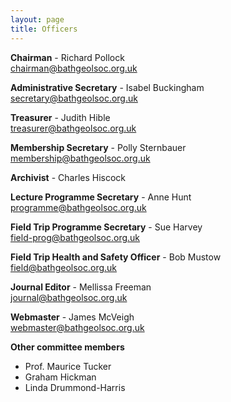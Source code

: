 ```yaml
---
layout: page
title: Officers
---
```

<div class="column-1">
<p><strong>Chairman</strong> - Richard Pollock
<br><a href="mailto:chairman@bathgeolsoc.org.uk">chairman@bathgeolsoc.org.uk</a></p>

<p><strong>Administrative Secretary</strong> - Isabel Buckingham
<br><a href="mailto:secretary@bathgeolsoc.org.uk">secretary@bathgeolsoc.org.uk</a></p>

<p><strong>Treasurer</strong> - Judith Hible
<br><a href="mailto:treasurer@bathgeolsoc.org.uk">treasurer@bathgeolsoc.org.uk</a></p>

<p><strong>Membership Secretary</strong> - Polly Sternbauer
<br><a href="mailto:membership@bathgeolsoc.org.uk">membership@bathgeolsoc.org.uk</a></p>

<p><strong>Archivist</strong> - Charles Hiscock</p>
</div>
<div class="column-2">
<p><strong>Lecture Programme Secretary</strong> - Anne Hunt
<br><a href="mailto:programme@bathgeolsoc.org.uk">programme@bathgeolsoc.org.uk</a></p>

<p><strong>Field Trip Programme Secretary</strong> - Sue Harvey
<br><a href="mailto:field-prog@bathgeolsoc.org.uk">field-prog@bathgeolsoc.org.uk</a></p>

<p><strong>Field Trip Health and Safety Officer</strong> - Bob Mustow
<br><a href="mailto:field@bathgeolsoc.org.uk">field@bathgeolsoc.org.uk</a></p>

<p><strong>Journal Editor</strong> - Mellissa Freeman
<br><a href="mailto:journal@bathgeolsoc.org.uk">journal@bathgeolsoc.org.uk</a></p>

<p><strong>Webmaster</strong> - James McVeigh
<br><a href="mailto:webmaster@bathgeolsoc.org.uk">webmaster@bathgeolsoc.org.uk</a></p>
</div>
<p style="clear: both;"></p>
<p style="clear: both;"><strong>Other committee members</strong></p>
<ul>
<li>Prof. Maurice Tucker</li>
<li>Graham Hickman</li>
<li>Linda Drummond-Harris</li>
</ul>